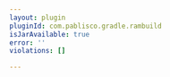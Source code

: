 ```yaml
---
layout: plugin
pluginId: com.pablisco.gradle.rambuild
isJarAvailable: true
error: ''
violations: []

---
```

